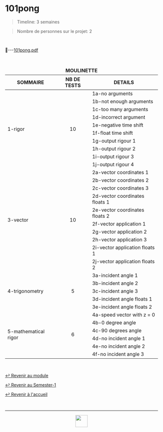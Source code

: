 # 101pong

> Timeline: 3 semaines

> Nombre de personnes sur le projet: 2

<br>

📂---[101pong.pdf](https://github.com/Studio-17/Epitech-Subjects/blob/main/Semester-1/B-MAT-100/101pong/101pong.pdf)


<br>


<table align="center">
    <thead>
        <tr>
            <td colspan="3" align="center"><strong>MOULINETTE</strong></td>
        </tr>
        <tr>
            <th>SOMMAIRE</th>
            <th>NB DE TESTS</th>
            <th>DETAILS</th>
        </tr>
    </thead>
    <tbody>
        <tr>
            <td rowspan="10">1-rigor</td>
            <td rowspan="10" style="text-align: center;">10</td>
            <td>1a-no arguments</td>
        </tr>
    		<tr>
			<td>1b-not enough arguments</td>
		</tr>
		<tr>
			<td>1c-too many arguments</td>
		</tr>
		<tr>
			<td>1d-incorrect argument</td>
		</tr>
		<tr>
			<td>1e-negative time shift</td>
		</tr>
		<tr>
			<td>1f-float time shift</td>
		</tr>
		<tr>
			<td>1g-output rigour 1</td>
		</tr>
		<tr>
			<td>1h-output rigour 2</td>
		</tr>
		<tr>
			<td>1i-output rigour 3</td>
		</tr>
		<tr>
			<td>1j-output rigour 4</td>
		</tr>
        <tr>
            <td rowspan="10">3-vector</td>
            <td rowspan="10" style="text-align: center;">10</td>
            <td>2a-vector coordinates 1</td>
        </tr>
    		<tr>
			<td>2b-vector coordinates 2</td>
		</tr>
		<tr>
			<td>2c-vector coordinates 3</td>
		</tr>
		<tr>
			<td>2d-vector coordinates floats 1</td>
		</tr>
		<tr>
			<td>2e-vector coordinates floats 2</td>
		</tr>
		<tr>
			<td>2f-vector application 1</td>
		</tr>
		<tr>
			<td>2g-vector application 2</td>
		</tr>
		<tr>
			<td>2h-vector application 3</td>
		</tr>
		<tr>
			<td>2i-vector application floats 1</td>
		</tr>
		<tr>
			<td>2j-vector application floats 2</td>
		</tr>
        <tr>
            <td rowspan="5">4-trigonometry</td>
            <td rowspan="5" style="text-align: center;">5</td>
            <td>3a-incident angle 1</td>
        </tr>
    		<tr>
			<td>3b-incident angle 2</td>
		</tr>
		<tr>
			<td>3c-incident angle 3</td>
		</tr>
		<tr>
			<td>3d-incident angle floats 1</td>
		</tr>
		<tr>
			<td>3e-incident angle floats 2</td>
		</tr>
        <tr>
            <td rowspan="6">5-mathematical rigor</td>
            <td rowspan="6" style="text-align: center;">6</td>
            <td>4a-speed vector with z = 0</td>
        </tr>
    		<tr>
			<td>4b-0 degree angle</td>
		</tr>
		<tr>
			<td>4c-90 degrees angle</td>
		</tr>
		<tr>
			<td>4d-no incident angle 1</td>
		</tr>
		<tr>
			<td>4e-no incident angle 2</td>
		</tr>
		<tr>
			<td>4f-no incident angle 3</td>
		</tr>
	</tbody>
</table>

<br>

[↩️ Revenir au module](https://github.com/Studio-17/Epitech-Subjects/blob/main/Semester-1/B-MAT-100)

[↩️ Revenir au Semester-1](https://github.com/Studio-17/Epitech-Subjects/blob/main/Semester-1)

[↩️ Revenir à l'accueil](https://github.com/Studio-17/Epitech-Subjects/)

<br>

---

<div align="center">

<a href="https://github.com/Studio-17" target="_blank"><img src="https://github.com/Kaiwinta/Epitech-Subjects/blob/feat/Pge2028-first-year/assets/voc17.gif" width="40"></a>

</div>